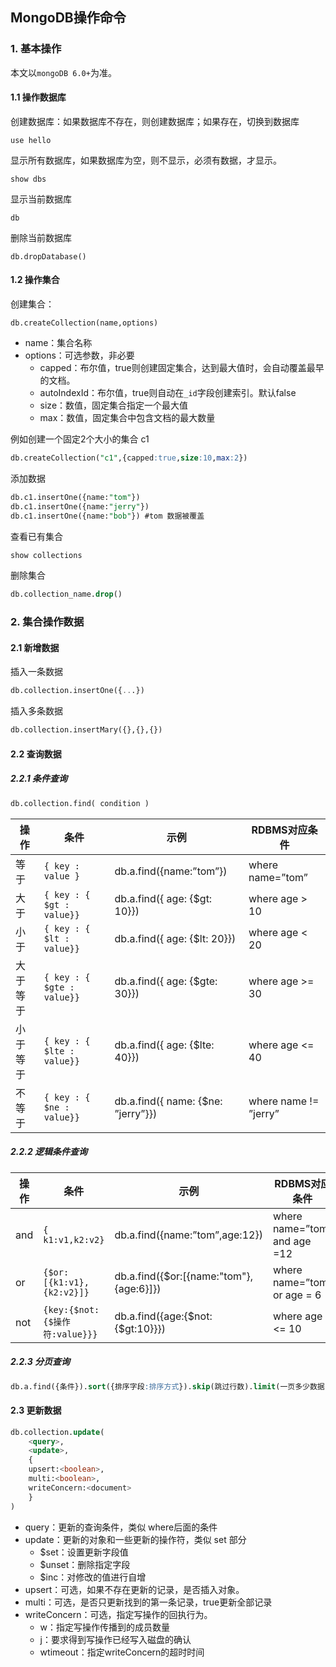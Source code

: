 ## MongoDB操作命令

### 1. 基本操作

本文以`mongoDB 6.0+`为准。

#### 1.1 操作数据库

创建数据库：如果数据库不存在，则创建数据库；如果存在，切换到数据库

```mysql
use hello
```

显示所有数据库，如果数据库为空，则不显示，必须有数据，才显示。

```mysql
show dbs
```

显示当前数据库

```mysql
db
```

删除当前数据库

```mysql
db.dropDatabase()
```

#### 1.2 操作集合

创建集合：

```mysql
db.createCollection(name,options)
```

- name：集合名称
- options：可选参数，非必要
  - capped：布尔值，true则创建固定集合，达到最大值时，会自动覆盖最早的文档。
  - autoIndexId：布尔值，true则自动在`_id`字段创建索引。默认false
  - size：数值，固定集合指定一个最大值
  - max：数值，固定集合中包含文档的最大数量

例如创建一个固定2个大小的集合 c1

```sql
db.createCollection("c1",{capped:true,size:10,max:2})
```

添加数据

```sql
db.c1.insertOne({name:"tom"})
db.c1.insertOne({name:"jerry"})
db.c1.insertOne({name:"bob"}) #tom 数据被覆盖
```

查看已有集合

```sql
show collections
```

删除集合

```sql
db.collection_name.drop()
```

### 2. 集合操作数据

#### 2.1 新增数据

插入一条数据

```sql
db.collection.insertOne({...})
```

插入多条数据

```sql
db.collection.insertMary({},{},{})
```

#### 2.2 查询数据

##### 2.2.1 条件查询

```sql
db.collection.find( condition )
```

| 操作     | 条件                       | 示例                               | RDBMS对应条件         |
| -------- | -------------------------- | ---------------------------------- | --------------------- |
| 等于     | `{ key : value }`          | db.a.find({name:”tom”})            | where name=”tom”      |
| 大于     | `{ key : { $gt : value}}`  | db.a.find({ age: {$gt: 10}})       | where age > 10        |
| 小于     | `{ key : { $lt : value}}`  | db.a.find({ age: {$lt: 20}})       | where age < 20        |
| 大于等于 | `{ key : { $gte : value}}` | db.a.find({ age: {$gte: 30}})      | where age >= 30       |
| 小于等于 | `{ key : { $lte : value}}` | db.a.find({ age: {$lte: 40}})      | where age <= 40       |
| 不等于   | `{ key : { $ne : value}}`  | db.a.find({ name: {$ne: ”jerry”}}) | where name != ”jerry” |

##### 2.2.2 逻辑条件查询

| 操作 | 条件                           | 示例                                    | RDBMS对应条件                |
| ---- | ------------------------------ | --------------------------------------- | ---------------------------- |
| and  | `{ k1:v1,k2:v2}`               | db.a.find({name:”tom”,age:12})          | where name=”tom” and age =12 |
| or   | `{$or:[{k1:v1},{k2:v2}]}`      | db.a.find({$or:[{name:"tom"},{age:6}]}) | where name=”tom” or age = 6  |
| not  | `{key:{$not:{$操作符:value}}}` | db.a.find({age:{$not:{$gt:10}}})        | where age <= 10              |

##### 2.2.3 分页查询

```sql
db.a.find({条件}).sort({排序字段:排序方式}).skip(跳过行数).limit(一页多少数据)
```

#### 2.3 更新数据

```sql
db.collection.update(
	<query>,
    <update>,
    {
    upsert:<boolean>,
    multi:<boolean>,
    writeConcern:<document>
    }
)
```

- query：更新的查询条件，类似 where后面的条件
- update：更新的对象和一些更新的操作符，类似 set 部分
  - $set：设置更新字段值
  - $unset：删除指定字段
  - $inc：对修改的值进行自增
- upsert：可选，如果不存在更新的记录，是否插入对象。
- multi：可选，是否只更新找到的第一条记录，true更新全部记录
- writeConcern：可选，指定写操作的回执行为。
  - w：指定写操作传播到的成员数量
  - j：要求得到写操作已经写入磁盘的确认
  - wtimeout：指定writeConcern的超时时间

